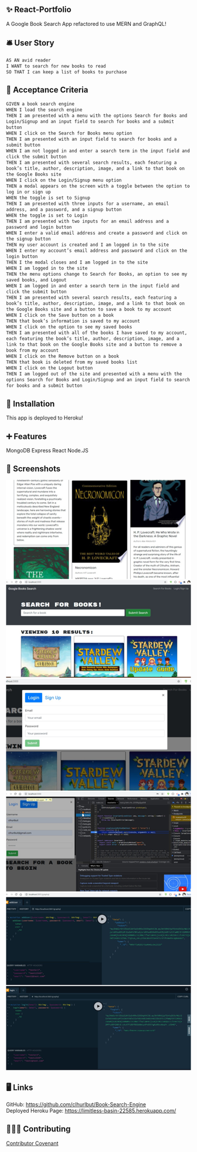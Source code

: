 ## ✨ React-Portfolio
A Google Book Search App refactored to use MERN and GraphQL!

## 🛎️ User Story 
```
AS AN avid reader
I WANT to search for new books to read
SO THAT I can keep a list of books to purchase
```
## 📃 Acceptance Criteria
```
GIVEN a book search engine
WHEN I load the search engine
THEN I am presented with a menu with the options Search for Books and Login/Signup and an input field to search for books and a submit button
WHEN I click on the Search for Books menu option
THEN I am presented with an input field to search for books and a submit button
WHEN I am not logged in and enter a search term in the input field and click the submit button
THEN I am presented with several search results, each featuring a book’s title, author, description, image, and a link to that book on the Google Books site
WHEN I click on the Login/Signup menu option
THEN a modal appears on the screen with a toggle between the option to log in or sign up
WHEN the toggle is set to Signup
THEN I am presented with three inputs for a username, an email address, and a password, and a signup button
WHEN the toggle is set to Login
THEN I am presented with two inputs for an email address and a password and login button
WHEN I enter a valid email address and create a password and click on the signup button
THEN my user account is created and I am logged in to the site
WHEN I enter my account’s email address and password and click on the login button
THEN I the modal closes and I am logged in to the site
WHEN I am logged in to the site
THEN the menu options change to Search for Books, an option to see my saved books, and Logout
WHEN I am logged in and enter a search term in the input field and click the submit button
THEN I am presented with several search results, each featuring a book’s title, author, description, image, and a link to that book on the Google Books site and a button to save a book to my account
WHEN I click on the Save button on a book
THEN that book’s information is saved to my account
WHEN I click on the option to see my saved books
THEN I am presented with all of the books I have saved to my account, each featuring the book’s title, author, description, image, and a link to that book on the Google Books site and a button to remove a book from my account
WHEN I click on the Remove button on a book
THEN that book is deleted from my saved books list
WHEN I click on the Logout button
THEN I am logged out of the site and presented with a menu with the options Search for Books and Login/Signup and an input field to search for books and a submit button
```

  ## 💽 Installation
  This app is deployed to Heroku! 

  ## ➕ Features
  MongoDB Express React Node.JS

  ## 💾 Screenshots
  ![Screenshot of App 2](./assets/bookapp1.jpg)
  ![Screenshot of App](./assets/bookapp2.jpg)
  ![Screenshot of App](./assets/bookapp3.jpg)
  ![Screenshot of App](assets/debugger.jpg)
  ![Screenshot of App](assets/graphqladduser.jpg)
  ![Screenshot of App](assets/graphqllogin.jpg)
  
 
 ## 🖥️ Links 
GitHub: https://github.com/clhurlbut/Book-Search-Engine <br>
Deployed Heroku Page: https://limitless-basin-22585.herokuapp.com/  <br>

  ## 🧑‍🤝‍🧑 Contributing
   [Contributor Covenant](https://www.contributor-covenant.org/)
